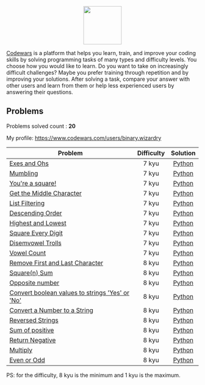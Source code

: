 <p align="center">
    <a href="https://www.codewars.com/">
        <img height=100 src="https://www.qualified.io/shared/images/codewars-black-large-24a9d355.png">
    </a>
</p>

[Codewars](https://www.codewars.com/) is a platform that helps you learn, train, and improve your coding skills by solving programming tasks of many types and difficulty levels. 
You choose how you would like to learn. Do you want to take on increasingly difficult challenges? Maybe you prefer training through repetition and by improving your solutions. 
After solving a task, compare your answer with other users and learn from them or help less experienced users by answering their questions.

## Problems

Problems solved count : **20**

My profile: https://www.codewars.com/users/binary.wizardry

| Problem | Difficulty | Solution |
|---------|:----------:|:------:|
| [Exes and Ohs](https://www.codewars.com/kata/55908aad6620c066bc00002a) | 7 kyu | [Python](Python/7%20kyu/Exes%20and%20Ohs.py) |
| [Mumbling](https://www.codewars.com/kata/5667e8f4e3f572a8f2000039) | 7 kyu | [Python](Python/7%20kyu/Mumbling.py) |
| [You're a square!](https://www.codewars.com/kata/54c27a33fb7da0db0100040e) | 7 kyu | [Python](Python/7%20kyu/You're%20a%20square!.py) |
| [Get the Middle Character](https://www.codewars.com/kata/56747fd5cb988479af000028) | 7 kyu | [Python](Python/7%20kyu/Get%20the%20Middle%20Character.py) |
| [List Filtering](https://www.codewars.com/kata/53dbd5315a3c69eed20002dd) | 7 kyu | [Python](Python/7%20kyu/List%20Filtering.py) |
| [Descending Order](https://www.codewars.com/kata/5467e4d82edf8bbf40000155) | 7 kyu | [Python](Python/7%20kyu/Descending%20Order.py) |
| [Highest and Lowest](https://www.codewars.com/kata/554b4ac871d6813a03000035) | 7 kyu | [Python](Python/7%20kyu/Highest%20and%20Lowest.py) |
| [Square Every Digit](https://www.codewars.com/kata/546e2562b03326a88e000020) | 7 kyu | [Python](Python/7%20kyu/Square%20Every%20Digit.py) |
| [Disemvowel Trolls](https://www.codewars.com/kata/52fba66badcd10859f00097e) | 7 kyu | [Python](Python/7%20kyu/Disemvowel%20Trolls.py) |
| [Vowel Count](https://www.codewars.com/kata/54ff3102c1bad923760001f3) | 7 kyu | [Python](Python/7%20kyu/Vowel%20Count.py) |
| [Remove First and Last Character](https://www.codewars.com/kata/56bc28ad5bdaeb48760009b0) | 8 kyu | [Python](Python/8%20kyu/Remove%20First%20and%20Last%20Character.py) |
| [Square(n) Sum](https://www.codewars.com/kata/515e271a311df0350d00000f) | 8 kyu | [Python](Python/8%20kyu/Square(n)%20Sum.py) |
| [Opposite number](https://www.codewars.com/kata/56dec885c54a926dcd001095) | 8 kyu | [Python](Python/8%20kyu/Opposite%20number.py) |
| [Convert boolean values to strings 'Yes' or 'No'](https://www.codewars.com/kata/53369039d7ab3ac506000467) | 8 kyu | [Python](Python/8%20kyu/Convert%20boolean%20values%20to%20strings%20'Yes'%20or%20'No'.py) |
| [Convert a Number to a String](https://www.codewars.com/kata/5265326f5fda8eb1160004c8) | 8 kyu | [Python](Python/8%20kyu/Convert%20a%20Number%20to%20a%20String.py) |
| [Reversed Strings](https://www.codewars.com/kata/5168bb5dfe9a00b126000018) | 8 kyu | [Python](Python/8%20kyu/Reversed%20Strings.py) |
| [Sum of positive](https://www.codewars.com/kata/5715eaedb436cf5606000381) | 8 kyu | [Python](Python/8%20kyu/Sum%20of%20positive.py) |
| [Return Negative](https://www.codewars.com/kata/55685cd7ad70877c23000102) | 8 kyu | [Python](Python/8%20kyu/Return%20Negative.py) |
| [Multiply](https://www.codewars.com/kata/50654ddff44f800200000004) | 8 kyu | [Python](Python/8%20kyu/Multiply.py) |
| [Even or Odd](https://www.codewars.com/kata/53da3dbb4a5168369a0000fe) | 8 kyu | [Python](Python/8%20kyu/Even%20or%20Odd.py) |

PS: for the difficulty, 8 kyu is the minimum and 1 kyu is the maximum.
